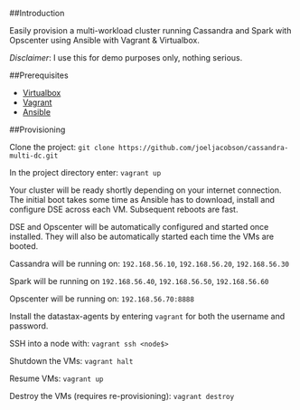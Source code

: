 ##Introduction

Easily provision a multi-workload cluster running Cassandra and Spark with Opscenter using Ansible with Vagrant & Virtualbox.

*Disclaimer*: I use this for demo purposes only, nothing serious.

##Prerequisites

* [Virtualbox](https://www.virtualbox.org/)
* [Vagrant](https://www.vagrantup.com/downloads)
* [Ansible](http://docs.ansible.com/intro_installation.html)

##Provisioning

Clone the project: ```git clone https://github.com/joeljacobson/cassandra-multi-dc.git```

In the project directory enter: ```vagrant up```

Your cluster will be ready shortly depending on your internet connection. The initial boot takes some time as Ansible has to download, install and configure DSE across each VM. Subsequent reboots are fast.

DSE and Opscenter will be automatically configured and started once installed. They will also be automatically started each time the VMs are booted.

Cassandra will be running on: ```192.168.56.10```, ```192.168.56.20```, ```192.168.56.30```

Spark will be running on ```192.168.56.40```, ```192.168.56.50```, ```192.168.56.60```

Opscenter will be running on: ```192.168.56.70:8888```

Install the datastax-agents by entering ```vagrant``` for both the username and password.

SSH into a node with: ```vagrant ssh <node$>```

Shutdown the VMs: ```vagrant halt```

Resume VMs: ```vagrant up```

Destroy the VMs (requires re-provisioning): ```vagrant destroy```
